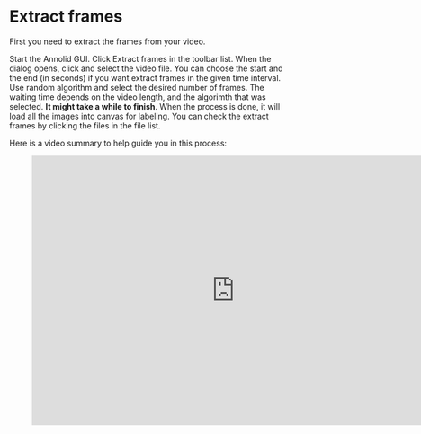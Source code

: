 # Extract frames

First you need to extract the frames from your video.

Start the Annolid GUI.
Click Extract frames in the toolbar list. When the dialog opens, click and select the video file.
You can choose the start and the end (in seconds) if you want extract frames in the given time interval.
Use random algorithm and select the desired number of frames.
The waiting time depends on the video length, and the algorimth that was selected. **It might take a while to finish**.
When the process is done, it will load all the images into canvas for labeling. You can check the extract frames by clicking the files in the file list.

Here is a video summary to help guide you in this process:
<figure class="video_container">
  <iframe width="720" height="480" src="https://www.youtube.com/embed/fx0ryaXpdEc" frameborder="0" allowfullscreen="true"> </iframe>
</figure>
